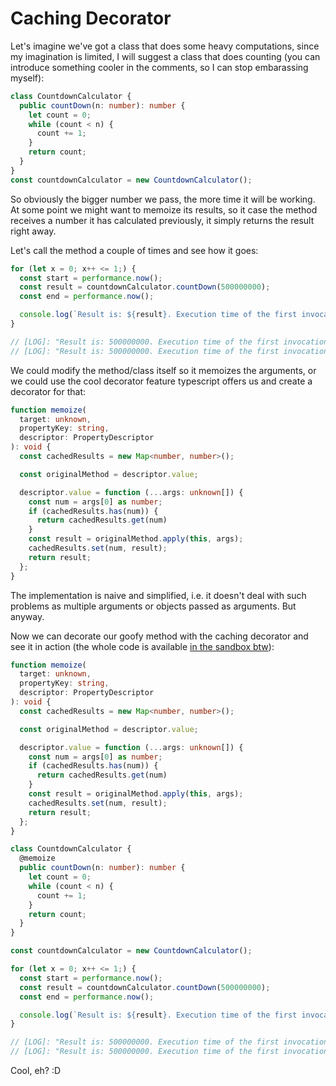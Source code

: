 # Caching Decorator

Let's imagine we've got a class that does some heavy computations, since my imagination is limited, I will suggest a class that does counting (you can introduce something cooler in the comments, so I can stop embarassing myself):

```typescript
class CountdownCalculator {
  public countDown(n: number): number {
    let count = 0;
    while (count < n) {
      count += 1;
    }
    return count;
  }
}
const countdownCalculator = new CountdownCalculator();
```

So obviously the bigger number we pass, the more time it will be working. At some point we might want to memoize its results, so it case the method receives a number it has calculated previously, it simply returns the result right away.

Let's call the method a couple of times and see how it goes:

```typescript
for (let x = 0; x++ <= 1;) {
  const start = performance.now();
  const result = countdownCalculator.countDown(500000000);
  const end = performance.now();

  console.log(`Result is: ${result}. Execution time of the first invocation: ${end - start} ms`);
}

// [LOG]: "Result is: 500000000. Execution time of the first invocation: 157.19999992847443 ms" 
// [LOG]: "Result is: 500000000. Execution time of the first invocation: 156 ms"
```

We could modify the method/class itself so it memoizes the arguments, or we could use the cool decorator feature typescript offers us and create a decorator for that:

```typescript
function memoize(
  target: unknown,
  propertyKey: string,
  descriptor: PropertyDescriptor
): void {
  const cachedResults = new Map<number, number>();

  const originalMethod = descriptor.value;

  descriptor.value = function (...args: unknown[]) {
    const num = args[0] as number;
    if (cachedResults.has(num)) {
      return cachedResults.get(num)
    }
    const result = originalMethod.apply(this, args);
    cachedResults.set(num, result);
    return result;
  };
}
```

The implementation is naive and simplified, i.e. it doesn't deal with such problems as multiple arguments or objects passed as arguments. But anyway.

Now we can decorate our goofy method with the caching decorator and see it in action (the whole code is available [in the sandbox btw](https://www.typescriptlang.org/play?#code/GYVwdgxgLglg9mABAWwKbLjAXqgFAWAChFEoBDAJwHNUoAuRcAazDgHcwAaIkgBwri9UFKAE8A0qlEMAzlAowwVbsUQATVDIgLeUOBQYAFAUJGiAIpu0xd+ogEoGAN0xrEAbx6IICOd7IQABaoagBKmiAANlAyiAC8iGCobIgAsmS8ADxgIMgARsKcibkFFAB8uPYA3ERePmB++jBUimSRqbSBcG4JGlo6ehQAdE5tIKg1hF591rbDo5Hj8YigkLAIiLhD25RUMgzMrBwA2gC69h5eJPV+OcjLuzLHAAyniGSxd6WTJCQwwJsIAFgmEItEZENAh9cHd7BdPKpfogKLQQBQkECgiFwjIojEhjQoDDcvYrogAL5km5QZFgmkJJotMBtDpQLpqIYZXiRUS4NkwGRFR7VKnA7F0iEyWjE5BFFG46IixG0qBopDyvE-CmTSlTQgQSIfWIAYTg4CganYYGNbQgUTIg0uqgAAmgMNhUF5eCA8pEYBBvGawFBzFaYQwvsJHMV8sInUjIrRA+bls8tSQ2IEYInAUGaZlEvCydc84gANQJACM6YpZJRqvRyeDWt1uqI1KbFqtNsidsNjoSSRSpvNlo4Pb7Dv0lUmRGA+k2iZpAA9U1VEMuy2XEJkq1Ui6oO3JKPTEKZ5xRkGRIKghkcZ3VfDSNdFlj5R93bfbBkN38HQxwuAAKzPKBYGgUqJYNDSqBgD0Z7CBeV43ne7APnqUEyHAiZDJEcBULgAAGOJ4ogAoMAAJO4L5QOSQyIAAosuqB2usSCwGgiBwACbKoCsMAUH4iguECbGUe4sFuAAtIgx4iOSKAyIRSptnqRBAA)):

```typescript
function memoize(
  target: unknown,
  propertyKey: string,
  descriptor: PropertyDescriptor
): void {
  const cachedResults = new Map<number, number>();

  const originalMethod = descriptor.value;

  descriptor.value = function (...args: unknown[]) {
    const num = args[0] as number;
    if (cachedResults.has(num)) {
      return cachedResults.get(num)
    }
    const result = originalMethod.apply(this, args);
    cachedResults.set(num, result);
    return result;
  };
}

class CountdownCalculator {
  @memoize
  public countDown(n: number): number {
    let count = 0;
    while (count < n) {
      count += 1;
    }
    return count;
  }
}

const countdownCalculator = new CountdownCalculator();

for (let x = 0; x++ <= 1;) {
  const start = performance.now();
  const result = countdownCalculator.countDown(500000000);
  const end = performance.now();

  console.log(`Result is: ${result}. Execution time of the first invocation: ${end - start} ms`);
}

// [LOG]: "Result is: 500000000. Execution time of the first invocation: 156.40000009536743 ms" 
// [LOG]: "Result is: 500000000. Execution time of the first invocation: 0 ms" 
```

Cool, eh? :D